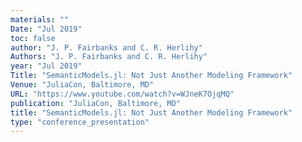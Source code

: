 ```yaml
---
materials: ""
Date: "Jul 2019"
toc: false
author: "J. P. Fairbanks and C. R. Herlihy"
Authors: "J. P. Fairbanks and C. R. Herlihy"
year: "Jul 2019"
Title: "SemanticModels.jl: Not Just Another Modeling Framework"
Venue: "JuliaCon, Baltimore, MD"
URL: "https://www.youtube.com/watch?v=WJneK7OjqMQ"
publication: "JuliaCon, Baltimore, MD"
title: "SemanticModels.jl: Not Just Another Modeling Framework"
type: "conference_presentation"
---
```


